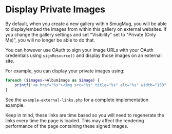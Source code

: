 # Display Private Images

By default, when you create a new gallery within SmugMug, you will be able to display/embed the images from within this gallery on external websites. If you change the gallery settings and set "Visibility" set to "Private (Only Me)", you will no longer be able to do that.

You can however use OAuth to sign your image URLs with your OAuth credentials using `signResource()` and display those images on an external site.

For example, you can display your private images using:

```php
foreach ($images->AlbumImage as $image) {
    printf('<a href="%s"><img src="%s" title="%s" alt="%s" width="150" height="150" /></a>', $image->WebUri, $client->signResource($image->ThumbnailUrl), $image->Title, $image->ImageKey);
}
```

See the `example-external-links.php` for a complete implementation example.

Keep in mind, these links are time based so you will need to regenerate the links every time the page is loaded. This may affect the rendering performance of the page containing these signed images.
